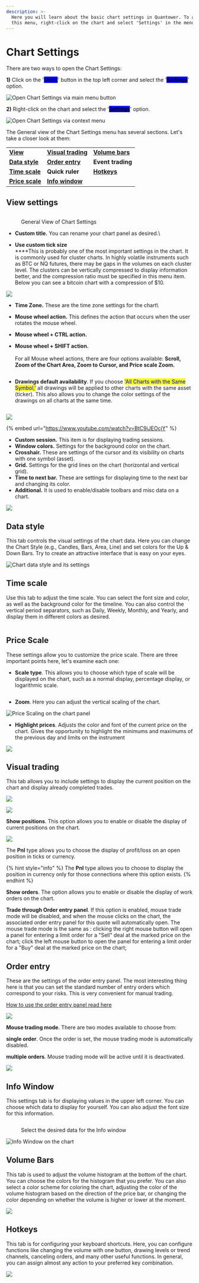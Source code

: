 ```yaml
---
description: >-
  Here you will learn about the basic chart settings in Quantower. To access
  this menu, right-click on the chart and select 'Settings' in the menu.
---
```


# Chart Settings

There are two ways to open the Chart Settings:

**1)** Click on the '<mark style="background-color:blue;">Menu</mark>' button in the top left corner and select the '<mark style="background-color:blue;">**Settings**</mark>' option.

![Open Chart Settings via main menu button](<../../.gitbook/assets/image (124).png>)

**2)** Right-click on the chart and select the '<mark style="background-color:blue;">**Settings**</mark>' option.

![Open Chart Settings via context menu](<../../.gitbook/assets/image (125).png>)

The General view of the Chart Settings menu has several sections. Let's take a closer look at them:

|                                                          |                                                                |                                                          |
| -------------------------------------------------------- | -------------------------------------------------------------- | -------------------------------------------------------- |
| ****[**View**](chart-settings.md#view-settings)****      | ****[**Visual trading**](chart-settings.md#visual-trading)**** | ****[**Volume bars**](chart-settings.md#volume-bars)**** |
| ****[**Data style**](chart-settings.md#data-style)****   | ****[**Order entry**](chart-settings.md#order-entry)****       | **Event trading**                                        |
| ****[**Time scale**](chart-settings.md#time-scale)****   | **Quick ruler**                                                | ****[**Hotkeys**](chart-settings.md#hotkeys)****         |
| ****[**Price scale**](chart-settings.md#price-scale)**** | ****[**Info window**](chart-settings.md#info-window)****       |                                                          |

## View settings

<figure><img src="../../.gitbook/assets/image (1) (2).png" alt=""><figcaption><p>General View of Chart Settings</p></figcaption></figure>

* **Custom title.** You can rename your chart panel as desired.\

* **Use custom tick size**\
  ****This is probably one of the most important settings in the chart. It is commonly used for cluster charts. In highly volatile instruments such as BTC or NQ futures, there may be gaps in the volumes on each cluster level. The clusters can be vertically compressed to display information better, and the compression ratio must be specified in this menu item. Below you can see a bitcoin chart with a compression of $10.

![](<../../.gitbook/assets/image (116).png>)

* **Time Zone.** These are the time zone settings for the chart\

* **Mouse wheel action.** This defines the action that occurs when the user rotates the mouse wheel.
* **Mouse wheel + CTRL action.**
* **Mouse wheel + SHIFT action.**\
  &#x20;\
  For all Mouse wheel actions, there are four options available: **Scroll, Zoom of the Chart Area, Zoom to Cursor, and Price scale Zoom.**

<figure><img src="../../.gitbook/assets/image.png" alt=""><figcaption></figcaption></figure>

* **Drawings default availability**. If you choose <mark style="color:blue;">'All Charts with the Same Symbol,'</mark> all drawings will be applied to other charts with the same asset (ticker). This also allows you to change the color settings of the drawings on all charts at the same time.

<figure><img src="../../.gitbook/assets/image (2) (1).png" alt=""><figcaption></figcaption></figure>

![](<../../.gitbook/assets/image (114).png>)

{% embed url="https://www.youtube.com/watch?v=BtC9iJEOcjY" %}

* **Custom session.** This item is for displaying trading sessions.
* **Window colors.**  Settings for the background color on the chart.
* **Crosshair.** These are settings of the cursor and its visibility on charts with one symbol (asset).
* **Grid.** Settings for the grid lines on the chart (horizontal and vertical grid).
* **Time to next bar.** These are settings for displaying time to the next bar and changing its color.
* **Additional.** It is used to enable/disable toolbars and misc data on a chart.

![](<../../.gitbook/assets/image (118).png>)

## Data style

This tab controls the visual settings of the chart data. Here you can change the Chart Style (e.g., Candles, Bars, Area, Line) and set colors for the Up & Down Bars. Try to create an attractive interface that is easy on your eyes.

![Chart data style and its settings](../../.gitbook/assets/data-style.gif)

## Time scale

Use this tab to adjust the time scale. You can select the font size and color, as well as the background color for the timeline. You can also control the vertical period separators, such as Daily, Weekly, Monthly, and Yearly, and display them in different colors as desired.

<figure><img src="../../.gitbook/assets/image (4).png" alt=""><figcaption></figcaption></figure>

## Price Scale

These settings allow you to customize the price scale. There are three important points here, let's examine each one:

* **Scale type**. This allows you to choose which type of scale will be displayed on the chart, such as a normal display, percentage display, or logarithmic scale.

<figure><img src="../../.gitbook/assets/image (1).png" alt=""><figcaption></figcaption></figure>

* **Zoom**. Here you can adjust the vertical scaling of the chart.

![Price Scaling on the chart panel](../../.gitbook/assets/price-scaling.gif)

* **Highlight prices**. Adjusts the color and font of the current price on the chart. Gives the opportunity to highlight the minimums and maximums of the previous day and limits on the instrument

![](<../../.gitbook/assets/image (110).png>)

## Visual trading&#x20;

This tab allows you to include settings to display the current position on the chart and display already completed trades.

![](<../../.gitbook/assets/image (117).png>)

![](<../../.gitbook/assets/image (276).png>)

**Show positions**. This option allows you to enable or disable the display of current positions on the chart.

![](<../../.gitbook/assets/animaciya-4- (1).gif>)

The **Pnl** type allows you to choose the display of profit/loss on an open position in ticks or currency.

{% hint style="info" %}
The **Pnl** type allows you to choose to display the position in currency only for those connections where this option exists.
{% endhint %}

**Show orders**. The option allows you to enable or disable the display of work orders on the chart.&#x20;

**Trade through Order entry panel**. If this option is enabled, mouse trade mode will be disabled, and when the mouse clicks on the chart, the associated order entry panel for this quote will automatically open. The mouse trade mode is the same as : clicking the right mouse button will open a panel for entering a limit order for a "Sell" deal at the marked price on the chart; click the left mouse button to open the panel for entering a limit order for a "Buy" deal at the marked price on the chart;



## Order entry

These are the settings of the order entry panel. The most interesting thing here is that you can set the standard number of entry orders which correspond to your risks. This is very convenient for manual trading.&#x20;

[How to use the order entry panel read here](../../trading-panels/order-entry/)

![](<../../.gitbook/assets/image (115).png>)

**Mouse trading mode**. There are two modes available to choose from:

**single order**. Once the order is set, the mouse trading mode is automatically disabled.

**multiple orders**. Mouse trading mode will be active until it is deactivated.

![](<../../.gitbook/assets/image (277).png>)

## Info Window

This settings tab is for displaying values in the upper left corner. You can choose which data to display for yourself. You can also adjust the font size for this information.

<figure><img src="../../.gitbook/assets/image (2).png" alt=""><figcaption><p>Select the desired data for the  Info window</p></figcaption></figure>

![Info Window on the chart](../../.gitbook/assets/info-window.gif)

## Volume Bars

This tab is used to adjust the volume histogram at the bottom of the chart. You can choose the colors for the histogram that you prefer. You can also select a color scheme for coloring the chart, adjusting the color of the volume histogram based on the direction of the price bar, or changing the color depending on whether the volume is higher or lower at the moment.

![](<../../.gitbook/assets/image (111).png>)

## Hotkeys

This tab is for configuring your keyboard shortcuts. Here, you can configure functions like changing the volume with one button, drawing levels or trend channels, canceling orders, and many other useful functions. In general, you can assign almost any action to your preferred key combination.

![](<../../.gitbook/assets/image (119).png>)
